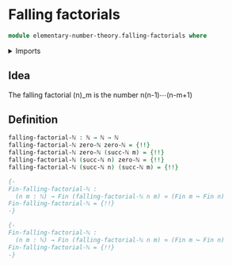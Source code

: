 # Falling factorials

```agda
module elementary-number-theory.falling-factorials where
```

<details><summary>Imports</summary>

```agda
open import elementary-number-theory.multiplication-natural-numbers
open import elementary-number-theory.natural-numbers
```

</details>

## Idea

The falling factorial (n)\_m is the number n(n-1)⋯(n-m+1)

## Definition

```agda
falling-factorial-ℕ : ℕ → ℕ → ℕ
falling-factorial-ℕ zero-ℕ zero-ℕ = {!!}
falling-factorial-ℕ zero-ℕ (succ-ℕ m) = {!!}
falling-factorial-ℕ (succ-ℕ n) zero-ℕ = {!!}
falling-factorial-ℕ (succ-ℕ n) (succ-ℕ m) = {!!}

{-
Fin-falling-factorial-ℕ :
  (n m : ℕ) → Fin (falling-factorial-ℕ n m) ≃ (Fin m ↪ Fin n)
Fin-falling-factorial-ℕ = {!!}
-}

{-
Fin-falling-factorial-ℕ :
  (n m : ℕ) → Fin (falling-factorial-ℕ n m) ≃ (Fin m ↪ Fin n)
Fin-falling-factorial-ℕ = {!!}
-}
```
